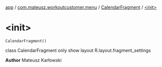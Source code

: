 [app](../../index.md) / [com.mateusz.workoutcustomer.menu](../index.md) / [CalendarFragment](index.md) / [&lt;init&gt;](./-init-.md)

# &lt;init&gt;

`CalendarFragment()`

class CalendarFragment only show layout R.layout.fragment_settings

**Author**
Mateusz Karłowski


